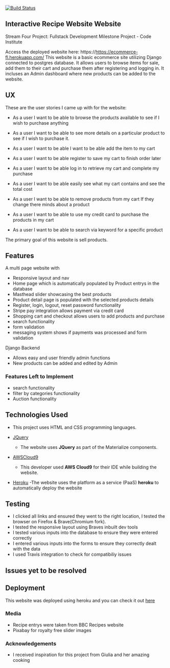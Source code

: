 [![Build Status](https://travis-ci.org/fionnlavery/ecommerce.svg?branch=master)](https://travis-ci.org/fionnlavery/ecommerce)
## Interactive Recipe Website Website
Stream Four Project: Fullstack Development Milestone Project  - Code Institute

Access the  deployed website here: https://https://ecommerce-fl.herokuapp.com/
This website is a basic ecommerce site utilizing Django connected to postgres database.
It allows users to browse items for sale, add them to their cart and purchase them after registering and logging in.
It incluses an Admin dashboard where new products can be added to the website.

## UX
These are the user stories I came up with for the website:

- As a user I want to be able to browse the products available to see if I wish to purchase anything
 
- As a user I want to be able to see more details on a particular product to see if I wish to purchase it.

- As a user I want to be able I want to be able add the item to my cart

- As a user I want to be able register to save my cart to finish order later

- As a user I want to be able log in to retrieve my cart and complete my purchase

- As a user I want to be able easily see what my cart contains and see the total cost

- As a user I want to be able to remove products from my cart If they change there minds about a product

- As a user I want to be able to use my credit card to purchase the products in my cart
 
- As a user I want to be able to search via keyword for a specific product


The primary goal of this website is sell products.

## Features

A multi page website with
- Responsive layout and nav
- Home page which is automatically populated by Product entrys in the database
- Masthead slider showcasing the best products
- Product detail page is populated with the selected products details
- Register, login, logout, reset password functionality
- Stripe pay integration allows payment via credit card
- Shopping cart and checkout allows users to add products and purchase
- search functionality
- form validation
- messaging system shows if payments was processed and form validation

Django Backend
- Allows easy and user friendly admin functions
- New products can be added and edited by Admin

 
### Features Left to Implement
- search functionality
- filter by categories functionality
- Auction functionality

## Technologies Used

- This project uses HTML and CSS programming languages.
 
- [JQuery](https://jquery.com)
    - The website uses **JQuery** as part of the Materialize  components.

- [AWSCloud9](https://aws.amazon.com/cloud9/)
    - This developer used **AWS Cloud9** for their IDE while building the website.

- [Heroku](https://www.heroku.com)
  -The website uses the platform as a service (PaaS) **heroku** to automatically deploy the website
 

## Testing
- I clicked all links and ensured they went to the right location, I tested the browser on Firefox & Brave(Chromium fork). 
- I tested the responsive layout using Braves inbuilt dev tools
- I tested various inputs into the database to ensure they were entered correctly
- I entered various inputs into the forms to ensure they correctly dealt with the data
- I used Travis integration to check for compatibiliy issues

## Issues yet to be resolved



## Deployment

This website was deployed using heroku and you can check it out [here](https://flask-automatic-deploys-fl.herokuapp.com/)

### Media

- Recipe entrys were taken from BBC Recipes website
- Pixabay for royalty free slider images

### Acknowledgements

- I received inspiration for this project from Giulia and her amazing cooking
